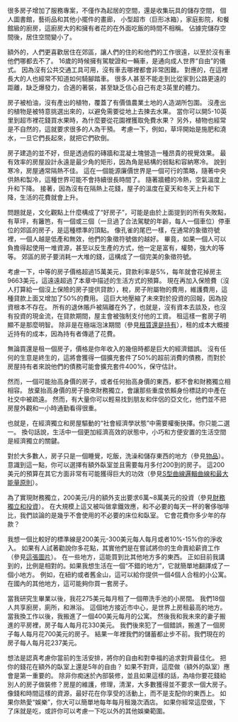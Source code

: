 很多房子增加了服務專案，不僅作為起居的空間，還是收集玩具的儲存空間，
個人圖書館，藝術品和其他小擺件的畫廊，
小型超市（巨形冰箱），家庭影院，和餐館級的廚房，這廚房大的和擁有者花的在外面吃飯的時間不相稱。
佔據完儲存空間後，居住空間變小了。

額外的，人們更喜歡居住在郊區，讓人們的住的和他們的工作很遠，以至於沒有車他們哪都去不了。
16歲的時候擁有駕駛證和一輛車，是通向成人世界“自由”的儀式。
因為沒有公共交通工具可用，沒有車去哪裡都會非常困難。
對應的，在這裡長大的人也經常不知道如何騎腳踏車。
很多人甚至不能走到比從家到公路更遠的距離，缺乏爆發力，合適的著裝，甚至缺乏信心自己有走3英里的體力。

房子被柏油，沒有產出的植物，覆蓋了有價值農業土地的人造湖所包圍。
沒產出的植物是被特意挑選出來的，以避免需要從地上去揀去水果。
當你可以開5-10英里到超市裡花錢買水果時，為什麼要從花園裡獲取免費水果？
另外，植物也經常是不自然的，這就要求很多的人為干預。
考慮一下，例如，草坪開始是施肥和澆水，一旦它們長起來，就把它們砍倒。

房子建造的並不好，但是透過假的磚牆和混凝土塊營造一種昂貴的視覺效果。
最有效率的房屋設計永遠是最少角的矩形，因為角是結構的弱點和容納寒冷。
說到寒冷，房屋通常隔熱不佳。
這在一個能源廉價世界是一個可行的策略，隨著中央供熱和製冷，這種世界可能不會持續很長時間了。
隨著牆體的冷熱，空氣溫度上升和下降。
接著，因為沒有在隔熱上花錢，屋子的溫度在夏天和冬天上升和下降，生活的花費就會上升。

問題就是，文化觀點上什麼構成了“好房子”，可能是由於上面提到的所有失敗點，有草坪，有籬笆，有一個或三個（一旦過了合法駕駛的年齡，每人一個車位）停車位的郊區的房子，是這種標準的頂點。
像孔雀的尾巴一樣，在通常的象徵符號裡，一個人越是低產和無效，他們的象徵符號做的越好。
畢竟，如果一個人可以負擔得起使用一堆資源，甚至以反生產的方式，他一定是富有，權勢，強大的等等。
郊區的房子要消耗一大堆的錢，這構成了一個完美的象徵符號。

考慮一下，中等的房子價格超過15萬美元，貸款利率是5%，每年就會花掉房主9663美元，這遠遠超過了本章中描述的生活方式的預算。
現在再加入保險費（沒人打算給一個沒上保險的房子提供貸款），稅，房子附屬物的費用，維護費用，這種貸款上面又增加了50%的費用。
這巨大地壓縮了未來對於投資的回報，因為投資根本不存在。
所有的退休賬戶被隔離在外了，也就是，沒有資本去談及，也沒有投資的現金流，在貸款期間，屋主會被強制支付他的工資。
租這樣一套房子明顯不是那麼明智。
除非是在極端泡沫期間（參見[租賃還是持有]()），租的成本大概接近持有的成本，因為持有者傳遞了花費。

無論買還是租一個房子，價格是你年收入的幾倍時都是巨大的經濟錯誤。
沒有任何的生意是終生的，這將會獲得一個擴充套件了50%的超前消費的債務，而對於房屋持有者來說他們的債務可能會擴充套件400%，保守估計。

然而，一個可能抬高身價的房子，或者任何抬高身價的東西，都不會和財務獨立相相容。
放棄抬高身價的房子換來財務獨立，會讓那些重度依賴身份標誌的中產在社交中被疏遠。
然而，有大量你可以輕易找到朋友和伴侶的亞文化，他們並不把房屋外觀和一小時通勤看得很重。

也就是，在經濟獨立和房屋驅動的“社會經濟學狀態”中需要權衡抉擇。你只能二選一。
換句話說，生活中一個更加經濟高效的狀態中，小巧和方便安置的生活空間是經濟獨立的關鍵。

對於大多數人，房子只是一個睡覺，吃飯，洗澡和儲存東西的地方（參見[物品]()）。
意識到這一點，你可以選擇有額外臥室並且需要每月多付200到的房子。
這200美元的預算在其它方面非常有可能獲得巨大的功效（參見[S型曲線邏輯曲線和最大能量原則]()）。

為了實現財務獨立，200美元/月的額外支出要求6萬~8萬美元的投資（參見[財務獨立和投資]()）。
在大規模上這又被叫做拿鐵效應，和不必要的每天一杯的奢侈咖啡比，我們談論的是幾乎不會使用的不必要的床位和臥室。
它會花費你多少年的存款？

我想一個比較好的標準線是200美元-300美元每人每月或者10%-15%你的淨收入。
如果有人試著勸說你多花點，其實他們是在嘗試將你的生命賣給薪資工作（參見[這張圖片]()）。
在一些地方，這能買到比其他地方多的東西。
正如目前我講到的，比例是相對的。如果我想生活在一個“不錯的地方”，它就簡單地翻譯成了一個小地方。
例如，在紐約或者舊金山，這可以給你提供一個4個人合租的小公寓。
在國內的其他地方，這可能夠你買一套房子。

當我研究生畢業以後，我花275美元每月租了一個帶洗手池的小房間。
我們18個人共享廚房，廁所，和淋浴。
這個地方接近市中心，是世界上房租最高的地方。
當我換工作以後，我搬進了一個400美元每月的公寓。
然後我和我未來的妻子搬進的平房裡，房子每人每月花330美元。
我們後來犯了一個錯誤，搬進了一個房子每人每月花700美元的房子。
結果一年裡我們的儲蓄都止步不前。我們現在的房子每人每月花237美元。

想法是認真考慮你當前的生活安排，將你的自由和對幸福的追求對齊最佳化。
把你的錢花在額外的臥室上還是5年的自由？
如果不對齊，這麼做（額外的臥室）應會是第一重要的。
除非你痴迷於內部裝修，並且如果這樣的話，為啥你要花錢給別人的房子做裝修？房屋的維護，修理，清潔，大多數獲得並不要求一個大房子。
像錢和時間這樣的資源，最好花在你享受的活動上，而不是支配你的東西上。
如果你熱愛“娛樂”，你大可以簡單地每年每月租幾次酒店。
如果你經常這麼做，下了床就是吃，或許你可以考慮一下吃以外的其他娛樂範圍。
